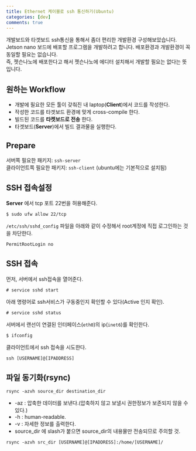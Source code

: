 ```yaml
---
title: Ethernet 케이블로 ssh 통신하기(Ubuntu)
categories: [dev]
comments: true
---
```

개발보드와 타겟보드 ssh통신을 통해서 좀더 편리한 개발환경 구성해보았습니다.   
Jetson nano 보드에 배포할 프로그램을 개발하려고 합니다. 배포환경과 개발환경이 꼭 동일할 필요는 없습니다.   
즉, 젯슨나노에 배포한다고 해서 젯슨나노에 에디터 설치해서 개발할 필요는 없다는 뜻입니다. 
## 원하는 Workflow
- 개발에 필요한 모든 툴이 갖춰진 내 laptop(__Client__)에서 코드를 작성한다.
- 작성한 코드를 타겟보드 환경에 맞게 cross-compile 한다.
- 빌드된 코드를 __타켓보드로 전송__ 한다.
- 타겟보드(__Server__)에서 빌드 결과물을 실행한다.   

## Prepare
서버쪽 필요한 패키지: ```ssh-server```   
클라이언트쪽 필요한 패키지: ```ssh-client``` (ubuntu에는 기본적으로 설치됨)
## SSH 접속설정
__Server__ 에서 tcp 포트 22번을 허용해준다.
```
$ sudo ufw allow 22/tcp
```
```/etc/ssh/sshd_config``` 파일을 아래와 같이 수정해서 root계정에 직접 로그인하는 것을 차단한다.
```
PermitRootLogin no
```
## SSH 접속
먼저, 서버에서 ssh접속을 열어준다.
```
# service sshd start
```
아래 명령어로 ssh서비스가 구동중인지 확인할 수 있다(Active 인지 확인).
```
# service sshd status
```
서버에서 랜선이 연결된 인터페이스(```eth0```)의 ip(```inet6```)를 확인한다.

```
$ ifconfig
```
클라이언트에서 ssh 접속을 시도한다.
```
ssh [USERNAME]@[IPADDRESS]
```
## 파일 동기화(rsync)
```
rsync -azvh source_dir destination_dir 
```
- -az : 압축한 데이터를 보낸다.(압축하지 않고 보낼시 권한정보가 보존되지 않을 수 있다.)
- -h : human-readable.
- -v : 자세한 정보를 출력한다.
- source_dir 에 slash가 붙으면 source_dir의 내용물만 전송되므로 주의할 것.   
```
rsync -azvh src_dir [USERNAME]@[IPADDRESS]:/home/[USERNAME]/
```